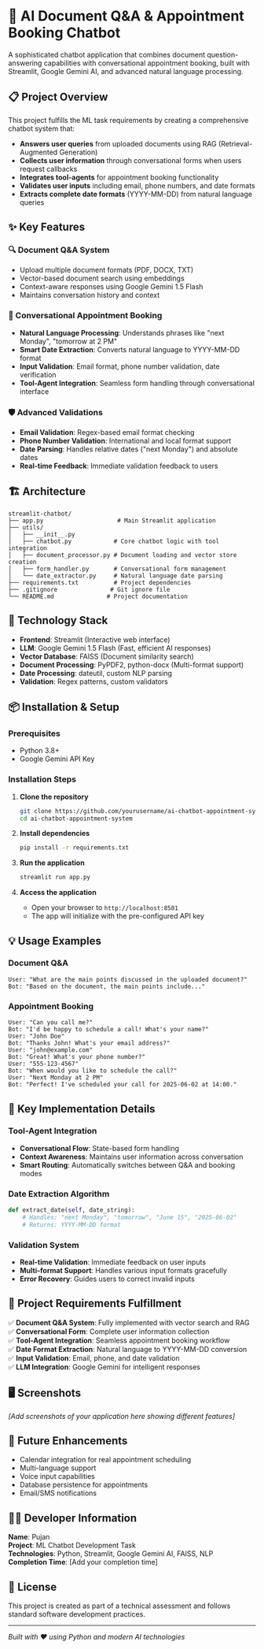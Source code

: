 # 🤖 AI Document Q&A & Appointment Booking Chatbot

A sophisticated chatbot application that combines document question-answering capabilities with conversational appointment booking, built with Streamlit, Google Gemini AI, and advanced natural language processing.

## 📋 Project Overview

This project fulfills the ML task requirements by creating a comprehensive chatbot system that:
- **Answers user queries** from uploaded documents using RAG (Retrieval-Augmented Generation)
- **Collects user information** through conversational forms when users request callbacks
- **Integrates tool-agents** for appointment booking functionality
- **Validates user inputs** including email, phone numbers, and date formats
- **Extracts complete date formats** (YYYY-MM-DD) from natural language queries

## ✨ Key Features

### 🔍 Document Q&A System
- Upload multiple document formats (PDF, DOCX, TXT)
- Vector-based document search using embeddings
- Context-aware responses using Google Gemini 1.5 Flash
- Maintains conversation history and context

### 📅 Conversational Appointment Booking
- **Natural Language Processing**: Understands phrases like "next Monday", "tomorrow at 2 PM"
- **Smart Date Extraction**: Converts natural language to YYYY-MM-DD format
- **Input Validation**: Email format, phone number validation, date verification
- **Tool-Agent Integration**: Seamless form handling through conversational interface

### 🛡️ Advanced Validations
- **Email Validation**: Regex-based email format checking
- **Phone Number Validation**: International and local format support
- **Date Parsing**: Handles relative dates ("next Monday") and absolute dates
- **Real-time Feedback**: Immediate validation feedback to users

## 🏗️ Architecture

```
streamlit-chatbot/
├── app.py                     # Main Streamlit application
├── utils/
│   ├── __init__.py
│   ├── chatbot.py            # Core chatbot logic with tool integration
│   ├── document_processor.py # Document loading and vector store creation
│   ├── form_handler.py       # Conversational form management
│   └── date_extractor.py     # Natural language date parsing
├── requirements.txt          # Project dependencies
├── .gitignore               # Git ignore file
└── README.md               # Project documentation
```

## 🚀 Technology Stack

- **Frontend**: Streamlit (Interactive web interface)
- **LLM**: Google Gemini 1.5 Flash (Fast, efficient AI responses)
- **Vector Database**: FAISS (Document similarity search)
- **Document Processing**: PyPDF2, python-docx (Multi-format support)
- **Date Processing**: dateutil, custom NLP parsing
- **Validation**: Regex patterns, custom validators

## 📦 Installation & Setup

### Prerequisites
- Python 3.8+
- Google Gemini API Key

### Installation Steps

1. **Clone the repository**
   ```bash
   git clone https://github.com/yourusername/ai-chatbot-appointment-system.git
   cd ai-chatbot-appointment-system
   ```

2. **Install dependencies**
   ```bash
   pip install -r requirements.txt
   ```

3. **Run the application**
   ```bash
   streamlit run app.py
   ```

4. **Access the application**
   - Open your browser to `http://localhost:8501`
   - The app will initialize with the pre-configured API key

## 💡 Usage Examples

### Document Q&A
```
User: "What are the main points discussed in the uploaded document?"
Bot: "Based on the document, the main points include..."
```

### Appointment Booking
```
User: "Can you call me?"
Bot: "I'd be happy to schedule a call! What's your name?"
User: "John Doe"
Bot: "Thanks John! What's your email address?"
User: "john@example.com"
Bot: "Great! What's your phone number?"
User: "555-123-4567"
Bot: "When would you like to schedule the call?"
User: "Next Monday at 2 PM"
Bot: "Perfect! I've scheduled your call for 2025-06-02 at 14:00."
```

## 🔧 Key Implementation Details

### Tool-Agent Integration
- **Conversational Flow**: State-based form handling
- **Context Awareness**: Maintains user information across conversation
- **Smart Routing**: Automatically switches between Q&A and booking modes

### Date Extraction Algorithm
```python
def extract_date(self, date_string):
    # Handles: "next Monday", "tomorrow", "June 15", "2025-06-02"
    # Returns: YYYY-MM-DD format
```

### Validation System
- **Real-time Validation**: Immediate feedback on user inputs
- **Multi-format Support**: Handles various input formats gracefully
- **Error Recovery**: Guides users to correct invalid inputs

## 🎯 Project Requirements Fulfillment

✅ **Document Q&A System**: Fully implemented with vector search and RAG  
✅ **Conversational Form**: Complete user information collection  
✅ **Tool-Agent Integration**: Seamless appointment booking workflow  
✅ **Date Format Extraction**: Natural language to YYYY-MM-DD conversion  
✅ **Input Validation**: Email, phone, and date validation  
✅ **LLM Integration**: Google Gemini for intelligent responses  

## 🖥️ Screenshots

*[Add screenshots of your application here showing different features]*

## 🔮 Future Enhancements

- Calendar integration for real appointment scheduling
- Multi-language support
- Voice input capabilities
- Database persistence for appointments
- Email/SMS notifications

## 👨‍💻 Developer Information

**Name**: Pujan  
**Project**: ML Chatbot Development Task  
**Technologies**: Python, Streamlit, Google Gemini AI, FAISS, NLP  
**Completion Time**: [Add your completion time]  

## 📝 License

This project is created as part of a technical assessment and follows standard software development practices.

---

*Built with ❤️ using Python and modern AI technologies*
